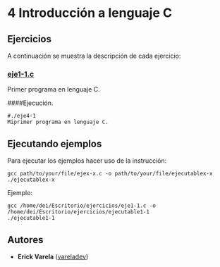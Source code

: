 # 4 Introducción a lenguaje C

## Ejercicios

A continuación se muestra la descripción de cada ejercicio:

### [eje1-1.c](eje4-1.c)

Primer programa en lenguaje C.

####Ejecución.

```
#./eje4-1
Miprimer programa en lenguaje C.
```

## Ejecutando ejemplos

Para ejecutar los ejemplos hacer uso de la instrucción:

```
gcc path/to/your/file/ejex-x.c -o path/to/your/file/ejecutablex-x
./ejecutablex-x
```

Ejemplo:

```
gcc /home/dei/Escritorio/ejercicios/eje1-1.c -o /home/dei/Escritorio/ejercicios/ejecutable1-1
./ejecutable1-1
```

## Autores

* **Erick Varela** ([vareladev](https://github.com/vareladev/))
